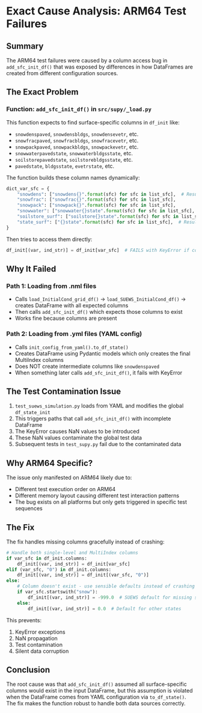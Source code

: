 # Exact Cause Analysis: ARM64 Test Failures

## Summary
The ARM64 test failures were caused by a column access bug in `add_sfc_init_df()` that was exposed by differences in how DataFrames are created from different configuration sources.

## The Exact Problem

### Function: `add_sfc_init_df()` in `src/supy/_load.py`

This function expects to find surface-specific columns in `df_init` like:
- `snowdenspaved`, `snowdensbldgs`, `snowdensevetr`, etc.
- `snowfracpaved`, `snowfracbldgs`, `snowfracevetr`, etc.
- `snowpackpaved`, `snowpackbldgs`, `snowpackevetr`, etc.
- `snowwaterpavedstate`, `snowwaterbldgsstate`, etc.
- `soilstorepavedstate`, `soilstorebldgsstate`, etc.
- `pavedstate`, `bldgsstate`, `evetrstate`, etc.

The function builds these column names dynamically:
```python
dict_var_sfc = {
    "snowdens": ["snowdens{}".format(sfc) for sfc in list_sfc],  # Results in ["snowdenspaved", "snowdensbldgs", ...]
    "snowfrac": ["snowfrac{}".format(sfc) for sfc in list_sfc],
    "snowpack": ["snowpack{}".format(sfc) for sfc in list_sfc],
    "snowwater": ["snowwater{}state".format(sfc) for sfc in list_sfc],
    "soilstore_surf": ["soilstore{}state".format(sfc) for sfc in list_sfc],
    "state_surf": ["{}state".format(sfc) for sfc in list_sfc],  # Results in ["pavedstate", "bldgsstate", ...]
}
```

Then tries to access them directly:
```python
df_init[(var, ind_str)] = df_init[var_sfc]  # FAILS with KeyError if column doesn't exist
```

## Why It Failed

### Path 1: Loading from .nml files
- Calls `load_InitialCond_grid_df()` → `load_SUEWS_InitialCond_df()` → creates DataFrame with all expected columns
- Then calls `add_sfc_init_df()` which expects those columns to exist
- Works fine because columns are present

### Path 2: Loading from .yml files (YAML config)
- Calls `init_config_from_yaml().to_df_state()`
- Creates DataFrame using Pydantic models which only creates the final MultiIndex columns
- Does NOT create intermediate columns like `snowdenspaved`
- When something later calls `add_sfc_init_df()`, it fails with KeyError

## The Test Contamination Issue

1. `test_suews_simulation.py` loads from YAML and modifies the global `df_state_init`
2. This triggers paths that call `add_sfc_init_df()` with incomplete DataFrame
3. The KeyError causes NaN values to be introduced
4. These NaN values contaminate the global test data
5. Subsequent tests in `test_supy.py` fail due to the contaminated data

## Why ARM64 Specific?

The issue only manifested on ARM64 likely due to:
- Different test execution order on ARM64
- Different memory layout causing different test interaction patterns
- The bug exists on all platforms but only gets triggered in specific test sequences

## The Fix

The fix handles missing columns gracefully instead of crashing:

```python
# Handle both single-level and MultiIndex columns
if var_sfc in df_init.columns:
    df_init[(var, ind_str)] = df_init[var_sfc]
elif (var_sfc, "0") in df_init.columns:
    df_init[(var, ind_str)] = df_init[(var_sfc, "0")]
else:
    # Column doesn't exist - use sensible defaults instead of crashing
    if var_sfc.startswith("snow"):
        df_init[(var, ind_str)] = -999.0  # SUEWS default for missing snow values
    else:
        df_init[(var, ind_str)] = 0.0  # Default for other states
```

This prevents:
1. KeyError exceptions
2. NaN propagation
3. Test contamination
4. Silent data corruption

## Conclusion

The root cause was that `add_sfc_init_df()` assumed all surface-specific columns would exist in the input DataFrame, but this assumption is violated when the DataFrame comes from YAML configuration via `to_df_state()`. The fix makes the function robust to handle both data sources correctly.